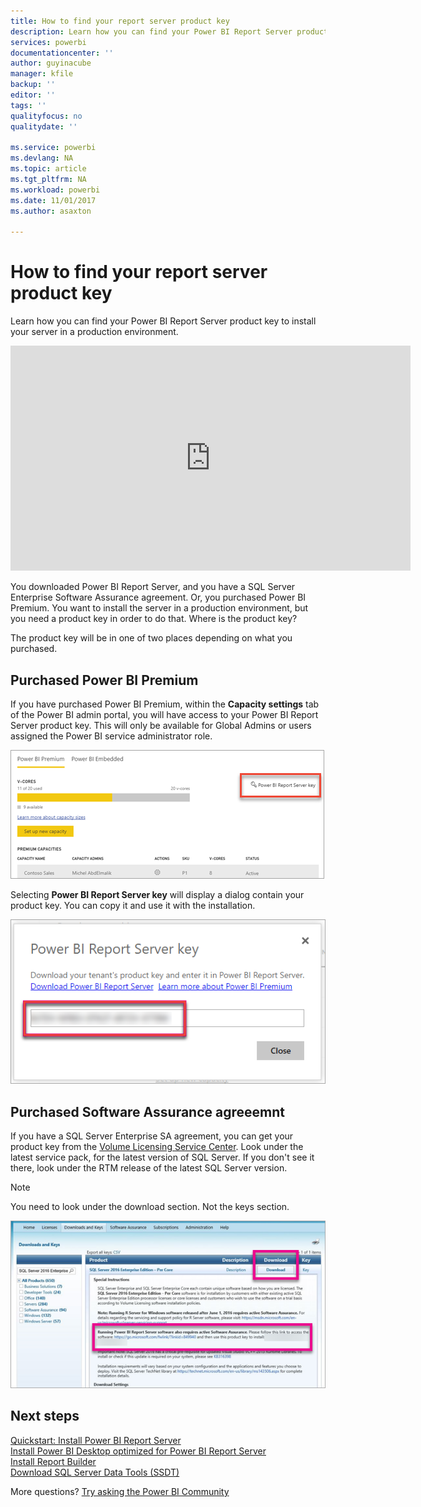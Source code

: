```yaml
---
title: How to find your report server product key
description: Learn how you can find your Power BI Report Server product key to install your server in a production environment.
services: powerbi
documentationcenter: ''
author: guyinacube
manager: kfile
backup: ''
editor: ''
tags: ''
qualityfocus: no
qualitydate: ''

ms.service: powerbi
ms.devlang: NA
ms.topic: article
ms.tgt_pltfrm: NA
ms.workload: powerbi
ms.date: 11/01/2017
ms.author: asaxton

---
```

# How to find your report server product key
Learn how you can find your Power BI Report Server product key to install your server in a production environment.

<iframe width="640" height="360" src="https://www.youtube.com/embed/6CQnf-NGtpU?rel=0&amp;showinfo=0" frameborder="0" allowfullscreen></iframe>

You downloaded Power BI Report Server, and you have a SQL Server Enterprise Software Assurance agreement. Or, you purchased Power BI Premium. You want to install the server in a production environment, but you need a product key in order to do that. Where is the product key? 

The product key will be in one of two places depending on what you purchased.

## Purchased Power BI Premium
If you have purchased Power BI Premium, within the **Capacity settings** tab of the Power BI admin portal, you will have access to your Power BI Report Server product key. This will only be available for Global Admins or users assigned the Power BI service administrator role.

![Power BI Report Server key within Premium settings](media/find-product-key/pbirs-product-key.png)

Selecting **Power BI Report Server key** will display a dialog contain your product key. You can copy it and use it with the installation.

![Power BI Report Server product key](media/find-product-key/pbirs-product-key-dialog.png)

## Purchased Software Assurance agreeemnt
If you have a SQL Server Enterprise SA agreement, you can get your product key from the [Volume Licensing Service Center](https://www.microsoft.com/Licensing/servicecenter/). Look under the latest service pack, for the latest version of SQL Server. If you don't see it there, look under the RTM release of the latest SQL Server version.

> [!NOTE]
> You need to look under the download section. Not the keys section.
> 
> 

![](media/find-product-key/vlsc-download.png "Volume Licensing Service Center")

## Next steps
[Quickstart: Install Power BI Report Server](quickstart-install-report-server.md)  
[Install Power BI Desktop optimized for Power BI Report Server](reportserver-install-powerbi-desktop.md)  
[Install Report Builder](https://docs.microsoft.com/sql/reporting-services/install-windows/install-report-builder)  
[Download SQL Server Data Tools (SSDT)](http://go.microsoft.com/fwlink/?LinkID=616714)

More questions? [Try asking the Power BI Community](https://community.powerbi.com/)


